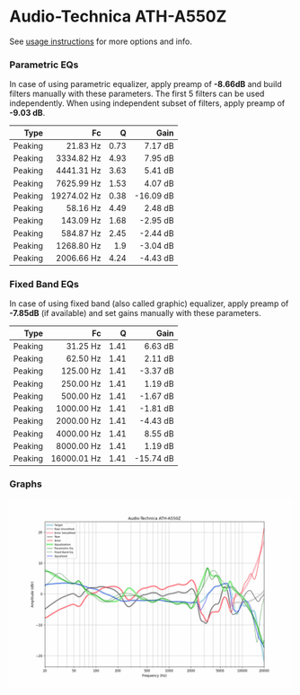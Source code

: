 # Audio-Technica ATH-A550Z
See [usage instructions](https://github.com/jaakkopasanen/AutoEq#usage) for more options and info.

### Parametric EQs
In case of using parametric equalizer, apply preamp of **-8.66dB** and build filters manually
with these parameters. The first 5 filters can be used independently.
When using independent subset of filters, apply preamp of **-9.03 dB**.

| Type    | Fc          |    Q | Gain      |
|--------:|------------:|-----:|----------:|
| Peaking | 21.83 Hz    | 0.73 | 7.17 dB   |
| Peaking | 3334.82 Hz  | 4.93 | 7.95 dB   |
| Peaking | 4441.31 Hz  | 3.63 | 5.41 dB   |
| Peaking | 7625.99 Hz  | 1.53 | 4.07 dB   |
| Peaking | 19274.02 Hz | 0.38 | -16.09 dB |
| Peaking | 58.16 Hz    | 4.49 | 2.48 dB   |
| Peaking | 143.09 Hz   | 1.68 | -2.95 dB  |
| Peaking | 584.87 Hz   | 2.45 | -2.44 dB  |
| Peaking | 1268.80 Hz  | 1.9  | -3.04 dB  |
| Peaking | 2006.66 Hz  | 4.24 | -4.43 dB  |

### Fixed Band EQs
In case of using fixed band (also called graphic) equalizer, apply preamp of **-7.85dB**
(if available) and set gains manually with these parameters.

| Type    | Fc          |    Q | Gain      |
|--------:|------------:|-----:|----------:|
| Peaking | 31.25 Hz    | 1.41 | 6.63 dB   |
| Peaking | 62.50 Hz    | 1.41 | 2.11 dB   |
| Peaking | 125.00 Hz   | 1.41 | -3.37 dB  |
| Peaking | 250.00 Hz   | 1.41 | 1.19 dB   |
| Peaking | 500.00 Hz   | 1.41 | -1.67 dB  |
| Peaking | 1000.00 Hz  | 1.41 | -1.81 dB  |
| Peaking | 2000.00 Hz  | 1.41 | -4.43 dB  |
| Peaking | 4000.00 Hz  | 1.41 | 8.55 dB   |
| Peaking | 8000.00 Hz  | 1.41 | 1.19 dB   |
| Peaking | 16000.01 Hz | 1.41 | -15.74 dB |

### Graphs
![](./Audio-Technica%20ATH-A550Z.png)